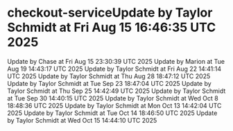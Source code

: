 # checkout-serviceUpdate by Taylor Schmidt at Fri Aug 15 16:46:35 UTC 2025
Update by Chase at Fri Aug 15 23:30:39 UTC 2025
Update by Marion at Tue Aug 19 14:43:17 UTC 2025
Update by Taylor Schmidt at Fri Aug 22 14:41:14 UTC 2025
Update by Taylor Schmidt at Thu Aug 28 18:47:12 UTC 2025
Update by Taylor Schmidt at Tue Sep 23 18:47:04 UTC 2025
Update by Taylor Schmidt at Thu Sep 25 14:42:49 UTC 2025
Update by Taylor Schmidt at Tue Sep 30 14:40:15 UTC 2025
Update by Taylor Schmidt at Wed Oct  8 18:48:36 UTC 2025
Update by Taylor Schmidt at Mon Oct 13 14:42:04 UTC 2025
Update by Taylor Schmidt at Tue Oct 14 18:46:50 UTC 2025
Update by Taylor Schmidt at Wed Oct 15 14:44:10 UTC 2025
